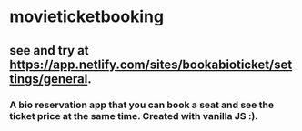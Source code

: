 # movieticketbooking

## see and try at https://app.netlify.com/sites/bookabioticket/settings/general.

### A bio reservation app that you can book a seat and see the ticket price at the same time. Created with vanilla JS :).
